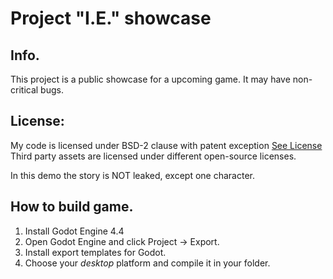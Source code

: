 # Project "I.E." showcase
## Info.
This project is a public showcase for a upcoming game.
It may have non-critical bugs.

## License:
My code is licensed under BSD-2 clause with patent exception [See License](/LICENSE)
Third party assets are licensed under different open-source licenses.

In this demo the story is NOT leaked, except one character.

## How to build game.

1. Install Godot Engine 4.4
2. Open Godot Engine and click Project -> Export.
3. Install export templates for Godot.
4. Choose your *desktop* platform and compile it in your folder.